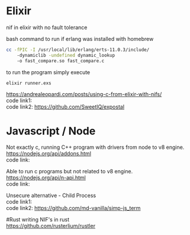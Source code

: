 
# Elixir
nif in elixir with no fault tolerance<br/>

bash command to run if erlang was installed with homebrew<br/>
```bash
cc -fPIC -I /usr/local/lib/erlang/erts-11.0.3/include/
	-dynamiclib -undefined dynamic_lookup      
	-o fast_compare.so fast_compare.c
```

to run the program simply execute 
```bash
elixir runner.exs 
```


https://andrealeopardi.com/posts/using-c-from-elixir-with-nifs/<br/>
code link1:<br/>
code link2: https://github.com/SweetIQ/expostal


# Javascript / Node
Not exactly c, running C++ program with drivers from node to v8 engine.<br/>
https://nodejs.org/api/addons.html<br/>
code link: 

Able to run c programs but not related to v8 engine.<br/>
https://nodejs.org/api/n-api.html<br/>
code link: 

Unsecure alternative - Child Process<br/>
code link1:<br/>
code link2: https://github.com/md-vanilla/simp-js_term<br/>

#Rust
writing NIF's in rust<br/>
https://github.com/rusterlium/rustler<br/>
